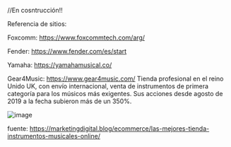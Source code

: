 

//En cosntrucción!!

Referencia de sitios: 

Foxcomm: https://www.foxcommtech.com/arg/

Fender: https://www.fender.com/es/start

Yamaha: https://yamahamusical.co/

Gear4Music: https://www.gear4music.com/
Tienda profesional en el reino Unido UK, con envío internacional, venta de instrumentos de primera categoría para los músicos más exigentes.
Sus acciones desde agosto de 2019 a la fecha subieron más de un 350%.

![image](https://user-images.githubusercontent.com/88996173/131014686-3c19e41b-f7f4-4c59-9fc5-4f80f9e42ad4.png)


fuente: https://marketingdigital.blog/ecommerce/las-mejores-tienda-instrumentos-musicales-online/


